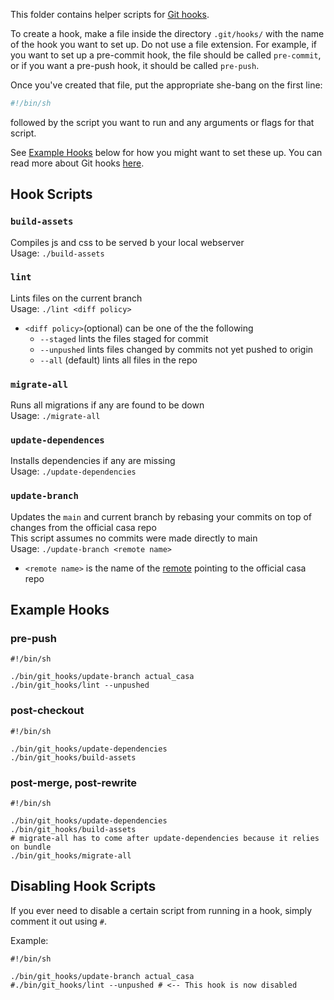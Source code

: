 This folder contains helper scripts for [Git hooks](https://www.atlassian.com/git/tutorials/git-hooks).

To create a hook, make a file inside the directory `.git/hooks/` with the name of the hook you want to set up. Do not use a file extension.
For example, if you want to set up a pre-commit hook, the file should be called `pre-commit`, or if you want a pre-push hook, it should be called `pre-push`.

Once you've created that file, put the appropriate she-bang on the first line:
```bash
#!/bin/sh
```
followed by the script you want to run and any arguments or flags for that script.

See [Example Hooks](#example-hooks) below for how you might want to set these up.
You can read more about Git hooks [here](https://git-scm.com/docs/githooks).

## Hook Scripts

### `build-assets`  
Compiles js and css to be served b your local webserver  
Usage: `./build-assets`

### `lint`  
Lints files on the current branch  
Usage: `./lint <diff policy>`  
 + `<diff policy>`(optional) can be one of the the following
   - `--staged` lints the files staged for commit
   - `--unpushed` lints files changed by commits not yet pushed to origin
   - `--all` (default) lints all files in the repo  

### `migrate-all`  
Runs all migrations if any are found to be down  
Usage: `./migrate-all`  

### `update-dependences`  
Installs dependencies if any are missing  
Usage: `./update-dependencies`  
  
### `update-branch`
Updates the `main` and current branch by rebasing your commits on top of changes from the official casa repo  
This script assumes no commits were made directly to main  
Usage: `./update-branch <remote name>`  
 + `<remote name>` is the name of the [remote](https://git-scm.com/book/en/v2/Git-Basics-Working-with-Remotes) pointing to the official casa repo
   
## Example Hooks
### pre-push
    #!/bin/sh
  
    ./bin/git_hooks/update-branch actual_casa
    ./bin/git_hooks/lint --unpushed

### post-checkout
    #!/bin/sh

    ./bin/git_hooks/update-dependencies
    ./bin/git_hooks/build-assets

### post-merge, post-rewrite  
    #!/bin/sh

    ./bin/git_hooks/update-dependencies
    ./bin/git_hooks/build-assets
    # migrate-all has to come after update-dependencies because it relies on bundle
    ./bin/git_hooks/migrate-all
    
## Disabling Hook Scripts  
If you ever need to disable a certain script from running in a hook, simply comment it out using `#`.  
  
Example:  

    #!/bin/sh
  
    ./bin/git_hooks/update-branch actual_casa
    #./bin/git_hooks/lint --unpushed # <-- This hook is now disabled
